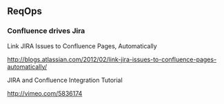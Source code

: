 ##  ReqOps

### Confluence drives Jira

Link JIRA Issues to Confluence Pages, Automatically

http://blogs.atlassian.com/2012/02/link-jira-issues-to-confluence-pages-automatically/

JIRA and Confluence Integration Tutorial

http://vimeo.com/5836174

